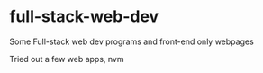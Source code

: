 # full-stack-web-dev
Some Full-stack web dev programs and front-end only webpages

Tried out a few web apps, nvm
